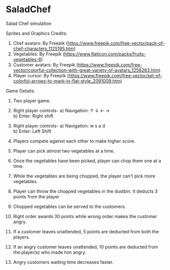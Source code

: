 # SaladChef
Salad Chef simulation

Sprites and Graphics Credits:
1) Chef avatars: By Freepik (https://www.freepik.com/free-vector/pack-of-chef-characters_1125195.htm)
2) Vegetables: By Freepik (https://www.flaticon.com/packs/fruits-vegetables-6)
2) Customer avatars: By Freepik (https://www.freepik.com/free-vector/colorful-collection-with-great-variety-of-avatars_1258263.htm)
3) Player cursor: By Freepik (https://www.freepik.com/free-vector/set-of-colorful-arrows-to-mark-in-flat-style_2091009.htm)


Game Details:
1) Two player game.
2) Right player controls-
a) Navigation: ↑ ↓ ← →    
b) Enter: Right shift
  
3) Right player controls-
a) Navigation: w s a d    
b) Enter: Left Shift
  
4) Players compete against each other to make higher score.
5) Player can pick atmost two vegetables at a time.
6) Once the vegetables have been picked, player can chop them one at a time.
7) While the vegetables are being chopped, the player can't pick more vegetables.
8) Player can throw the chopped vegetables in the dustbin. It deducts 3 points from the player
9) Chopped vegetables can be served to the customers.
10) Right order awards 30 points while wrong order makes the customer angry.
11) If a customer leaves unattended, 5 points are deducted from both the players.
12) If an angry customer leaves unattended, 10 points are deducted from the player(s) who made him angry.
13) Angry customers waiting time decreases faster.
